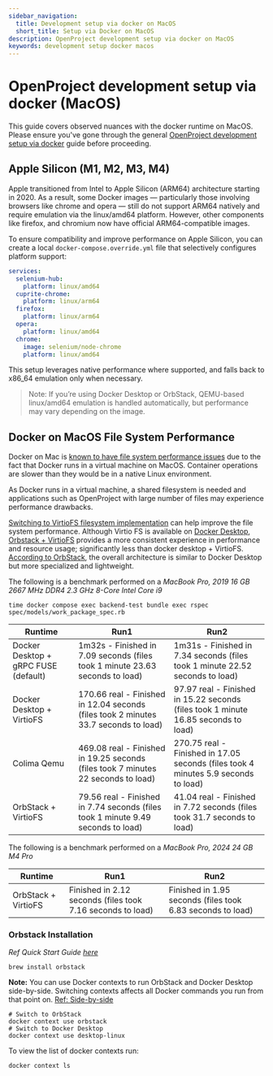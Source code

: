 ```yaml
---
sidebar_navigation:
  title: Development setup via docker on MacOS
  short_title: Setup via Docker on MacOS
description: OpenProject development setup via docker on MacOS
keywords: development setup docker macos
---
```


# OpenProject development setup via docker (MacOS)

This guide covers observed nuances with the docker runtime on MacOS. Please ensure you've gone through the general [OpenProject development setup via docker](../docker) guide before proceeding.

## Apple Silicon (M1, M2, M3, M4)

Apple transitioned from Intel to Apple Silicon (ARM64) architecture starting in 2020. As a result, some Docker images — particularly those involving browsers like chrome and opera — still do not support ARM64 natively and require emulation via the linux/amd64 platform. However, other components like firefox, and chromium now have official ARM64-compatible images.

To ensure compatibility and improve performance on Apple Silicon, you can create a local `docker-compose.override.yml` file that selectively configures platform support:

```yaml
services:
  selenium-hub:
    platform: linux/amd64
  cuprite-chrome:
    platform: linux/arm64
  firefox:
    platform: linux/arm64
  opera:
    platform: linux/amd64
  chrome:
    image: selenium/node-chrome
    platform: linux/amd64
```
This setup leverages native performance where supported, and falls back to x86_64 emulation only when necessary.
> Note: If you’re using Docker Desktop or OrbStack, QEMU-based linux/amd64 emulation is handled automatically, but performance may vary depending on the image.

## Docker on MacOS File System Performance

Docker on Mac is [known to have file system performance issues](https://github.com/docker/roadmap/issues/7) due to the fact that Docker runs in a virtual machine on MacOS.
Container operations are slower than they would be in a native Linux environment.

As Docker runs in a virtual machine, a shared filesystem is needed and applications such as OpenProject with large number of files may experience performance drawbacks.

[Switching to VirtioFS filesystem implementation](https://www.docker.com/blog/speed-boost-achievement-unlocked-on-docker-desktop-4-6-for-mac/) can help improve the file system performance. Although Virtio FS is available on [Docker Desktop](https://docs.docker.com/desktop/install/mac-install/), [Orbstack + VirtioFS](https://orbstack.dev/) provides a more consistent experience in performance and resource usage; significantly less than docker desktop + VirtioFS. [According to OrbStack](https://docs.orbstack.dev/architecture#docker), the overall architecture is similar to Docker Desktop but more specialized and lightweight.

The following is a benchmark performed on a _MacBook Pro, 2019 16 GB 2667 MHz DDR4 2.3 GHz 8-Core Intel Core i9_

```shell
time docker compose exec backend-test bundle exec rspec spec/models/work_package_spec.rb
```

| Runtime    | Run1 | Run2|
| -------- | ------- |-------|
| Docker Desktop + gRPC FUSE (default)  | 1m32s - Finished in 7.09 seconds (files took 1 minute 23.63 seconds to load)  |  1m31s - Finished in 7.34 seconds (files took 1 minute 22.52 seconds to load)|
| Docker Desktop + VirtioFS  |  170.66 real - Finished in 12.04 seconds (files took 2 minutes 33.7 seconds to load)  | 97.97 real - Finished in 15.22 seconds (files took 1 minute 16.85 seconds to load) |
| Colima Qemu  | 469.08 real - Finished in 19.25 seconds (files took 7 minutes 22 seconds to load)     |  270.75 real - Finished in 17.05 seconds (files took 4 minutes 5.9 seconds to load) |
| OrbStack + VirtioFS  | 79.56 real - Finished in 7.74 seconds (files took 1 minute 9.49 seconds to load)    | 41.04 real - Finished in 7.72 seconds (files took 31.7 seconds to load) |

The following is a benchmark performed on a _MacBook Pro, 2024 24 GB M4 Pro_

| Runtime    | Run1 | Run2|
| -------- | ------- |-------|
| OrbStack + VirtioFS  | Finished in 2.12 seconds (files took 7.16 seconds to load)    | Finished in 1.95 seconds (files took 6.83 seconds to load) |


### Orbstack Installation

_Ref Quick Start Guide [here](https://docs.orbstack.dev/quick-start)_

```shell
brew install orbstack
```

**Note:** You can use Docker contexts to run OrbStack and Docker Desktop side-by-side. Switching contexts affects all Docker commands you run from that point on. [Ref: Side-by-side](https://docs.orbstack.dev/install#reverting)

```shell
# Switch to OrbStack
docker context use orbstack
# Switch to Docker Desktop
docker context use desktop-linux
```

To view the list of docker contexts run:

```shell
docker context ls
```
